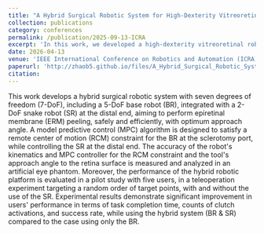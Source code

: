 ```yaml
---
title: "A Hybrid Surgical Robotic System for High-Dexterity Vitreoretinal Surgery (Under Review)"
collection: publications
category: conferences
permalink: /publication/2025-09-13-ICRA
excerpt: 'In this work, we developed a high-dexterity vitreoretinal robotic system composed of a 5-DoF base robot (BR) integrated with a 2-DoF snake robot (SR). A combined teleoperation control framework is implemented to provide an intuitive control strategy using the Omega 7 haptic interface.'
date: 2026-04-13
venue: 'IEEE International Conference on Robotics and Automation (ICRA)'
paperurl: 'http://zhaob5.github.io/files/A_Hybrid_Surgical_Robotic_System_for_High_Dexterity.pdf'
citation:
---
```


This work develops a hybrid surgical robotic system with seven degrees of freedom (7-DoF), including a 5-DoF base robot (BR), integrated with a 2-DoF snake robot (SR) at the distal end, aiming to perform epiretinal membrane (ERM) peeling, safely and efficiently, with optimum approach angle. A model predictive control (MPC) algorithm is designed to satisfy a remote center of motion (RCM) constraint for the BR at the sclerotomy port, while controlling the SR at the distal end. The accuracy of the robot's kinematics and MPC controller for the RCM constraint and the tool's approach angle to the retina surface is measured and analyzed in an artificial eye phantom. Moreover, the performance of the hybrid robotic platform is evaluated in a pilot study with five users, in a teleoperation experiment targeting a random order of target points, with and without the use of the SR. Experimental results demonstrate significant improvement in users' performance in terms of task completion time, counts of clutch activations, and success rate, while using the hybrid system (BR $\&$ SR) compared to the case using only the BR.